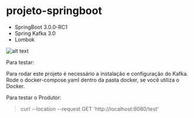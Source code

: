 # projeto-springboot

- SpringBoot 3.0.0-RC1
- Spring Kafka 3.0
- Lombok


![alt text](https://miro.medium.com/max/720/1*WCqR3VHYd1ovzNcHSNKqQA.png)


Para testar:

Para rodar este projeto é necessário a instalação e configuração do Kafka.
Rode o docker-compose.yaml dentro da pasta docker, se você utiliza o Docker.

Para testar o Produtor:
> curl --location --request GET 'http://localhost:8080/test'